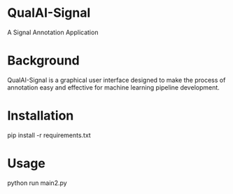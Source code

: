 # QualAI-Signal
A Signal Annotation Application

# Background
QualAI-Signal is a graphical user interface designed to make the process of annotation easy and effective for machine learning pipeline development. 

# Installation
pip install -r requirements.txt

# Usage
python run main2.py

